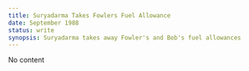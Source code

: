```yaml
---
title: Suryadarma Takes Fowlers Fuel Allowance
date: September 1988 
status: write
synopsis: Suryadarma takes away Fowler's and Bob's fuel allowances
---
```

No content